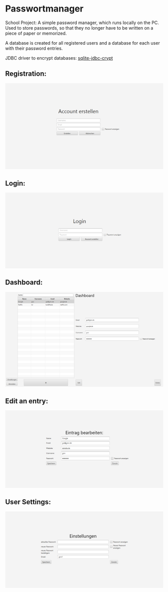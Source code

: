 # Passwortmanager
School Project:
A simple password manager, which runs locally on the PC. 
Used to store passwords, so that they no longer have to be written on a piece of paper or memorized.

A database is created for all registered users and a database for each user with their password entries.

JDBC driver to encrypt databases: [sqlite-jdbc-crypt](https://github.com/Willena/sqlite-jdbc-crypt)

## Registration:
![Registration](docs/Registration.png)


## Login:
![Login](docs/Login.png)


## Dashboard:
![Dashboard](docs/Dashboard.png)


## Edit an entry:
![Edit an entry](docs/Edit.png)


## User Settings:
![User Settings](docs/Settings.png)
